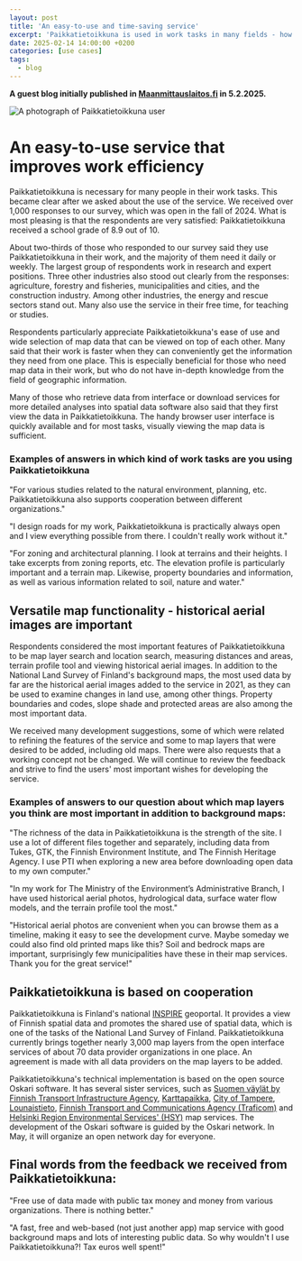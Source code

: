 ```yaml
---
layout: post
title: 'An easy-to-use and time-saving service'
excerpt: 'Paikkatietoikkuna is used in work tasks in many fields - how users evaluate the service?'
date: 2025-02-14 14:00:00 +0200
categories: [use cases]
tags:
  - blog
---
```


**A guest blog initially published in [Maanmittauslaitos.fi](https://www.maanmittauslaitos.fi/palvelutiedotteet/paikkatietoikkunaa-hyodynnetaan-tyotehtavissa-useilla-aloilla-nain-kayttajat) in 5.2.2025.**

![A photograph of Paikkatietoikkuna user](/resources/2025/MMLI-PTI.jpg)

# An easy-to-use service that improves work efficiency

Paikkatietoikkuna is necessary for many people in their work tasks. This became clear after we asked about the use of the service. We received over 1,000 responses to our survey, which was open in the fall of 2024. What is most pleasing is that the respondents are very satisfied: Paikkatietoikkuna received a school grade of 8.9 out of 10.

About two-thirds of those who responded to our survey said they use Paikkatietoikkuna in their work, and the majority of them need it daily or weekly. The largest group of respondents work in research and expert positions. Three other industries also stood out clearly from the responses: agriculture, forestry and fisheries, municipalities and cities, and the construction industry. Among other industries, the energy and rescue sectors stand out. Many also use the service in their free time, for teaching or studies.

Respondents particularly appreciate Paikkatietoikkuna's ease of use and wide selection of map data that can be viewed on top of each other. Many said that their work is faster when they can conveniently get the information they need from one place. This is especially beneficial for those who need map data in their work, but who do not have in-depth knowledge from the field of geographic information.

Many of those who retrieve data from interface or download services for more detailed analyses into spatial data software also said that they first view the data in Paikkatietoikkuna. The handy browser user interface is quickly available and for most tasks, visually viewing the map data is sufficient.

### Examples of answers in which kind of work tasks are you using Paikkatietoikkuna

"For various studies related to the natural environment, planning, etc. Paikkatietoikkuna also supports cooperation between different organizations."

"I design roads for my work, Paikkatietoikkuna is practically always open and I view everything possible from there. I couldn't really work without it."

"For zoning and architectural planning. I look at terrains and their heights. I take excerpts from zoning reports, etc. The elevation profile is particularly important and a terrain map. Likewise, property boundaries and information, as well as various information related to soil, nature and water."

## Versatile map functionality - historical aerial images are important

Respondents considered the most important features of Paikkatietoikkuna to be map layer search and location search, measuring distances and areas, terrain profile tool and viewing historical aerial images. In addition to the National Land Survey of Finland's background maps, the most used data by far are the historical aerial images added to the service in 2021, as they can be used to examine changes in land use, among other things. Property boundaries and codes, slope shade and protected areas are also among the most important data.

We received many development suggestions, some of which were related to refining the features of the service and some to map layers that were desired to be added, including old maps. There were also requests that a working concept not be changed. We will continue to review the feedback and strive to find the users' most important wishes for developing the service.

### Examples of answers to our question about which map layers you think are most important in addition to background maps:

"The richness of the data in Paikkatietoikkuna is the strength of the site. I use a lot of different files together and separately, including data from Tukes, GTK, the Finnish Environment Institute, and The Finnish Heritage Agency. I use PTI when exploring a new area before downloading open data to my own computer."

"In my work for The Ministry of the Environment’s Administrative Branch, I have used historical aerial photos, hydrological data, surface water flow models, and the terrain profile tool the most."

"Historical aerial photos are convenient when you can browse them as a timeline, making it easy to see the development curve. Maybe someday we could also find old printed maps like this? Soil and bedrock maps are important, surprisingly few municipalities have these in their map services. Thank you for the great service!"

## Paikkatietoikkuna is based on cooperation

Paikkatietoikkuna is Finland's national [INSPIRE](https://www.maanmittauslaitos.fi/en/topical_issues/inspire-makes-it-easier-find-and-use-geospatial-data) geoportal. It provides a view of Finnish spatial data and promotes the shared use of spatial data, which is one of the tasks of the National Land Survey of Finland. Paikkatietoikkuna currently brings together nearly 3,000 map layers from the open interface services of about 70 data provider organizations in one place. An agreement is made with all data providers on the map layers to be added.

Paikkatietoikkuna's technical implementation is based on the open source Oskari software. It has several sister services, such as [Suomen väylät by Finnish Transport Infrastructure Agency](https://suomenvaylat.vayla.fi/?lang=en), [Karttapaikka](https://asiointi.maanmittauslaitos.fi/karttapaikka/?lang=en), [City of Tampere](https://kartat.tampere.fi/oskari/), [Lounaistieto](https://karttapalvelu.lounaistieto.fi/), [Finnish Transport and Communications Agency (Traficom)](https://julkinen.traficom.fi/oskari/?lang=en) and [Helsinki Region Environmental Services' (HSY)](https://kartta.hsy.fi/) map services. The development of the Oskari software is guided by the Oskari network. In May, it will organize an open network day for everyone.

## Final words from the feedback we received from Paikkatietoikkuna:

"Free use of data made with public tax money and money from various organizations. There is nothing better."

"A fast, free and web-based (not just another app) map service with good background maps and lots of interesting public data. So why wouldn't I use Paikkatietoikkuna?! Tax euros well spent!"